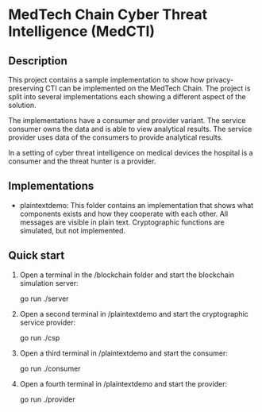 MedTech Chain Cyber Threat Intelligence (MedCTI)
================================================

Description
-----------
This project contains a sample implementation to show how privacy-preserving CTI can be implemented on the MedTech Chain. The project is split into several implementations each showing a different aspect of the solution.

The implementations have a consumer and provider variant. The service consumer owns the data and is able to view analytical results. The service provider uses data of the consumers to provide analytical results.

In a setting of cyber threat intelligence on medical devices the hospital is a consumer and the threat hunter is a provider.

Implementations
---------------

* plaintextdemo: This folder contains an implementation that shows what components exists and how they cooperate with each other. All messages are visible in plain text. Cryptographic functions are simulated, but not implemented.

Quick start
-----------

1. Open a terminal in the /blockchain folder and start the blockchain simulation server:

    go run ./server

2. Open a second terminal in /plaintextdemo and start the cryptographic service provider:

    go run ./csp

3. Open a third terminal in /plaintextdemo and start the consumer:

    go run ./consumer

4. Open a fourth terminal in /plaintextdemo and start the provider:

    go run ./provider
